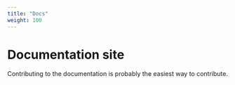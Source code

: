 ```yaml
---
title: "Docs"
weight: 100
---
```



# Documentation site
Contributing to the documentation is probably the easiest way to contribute.